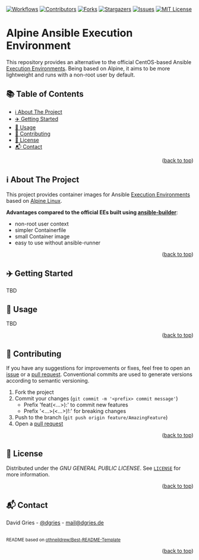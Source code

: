 <a name="readme-top"></a>
[![Workflows][actions-shield]][actions-url]
[![Contributors][contributors-shield]][contributors-url]
[![Forks][forks-shield]][forks-url]
[![Stargazers][stars-shield]][stars-url]
[![Issues][issues-shield]][issues-url]
[![MIT License][license-shield]][license-url]
<!-- omit in toc -->
# Alpine Ansible Execution Environment

This repository provides an alternative to the official CentOS-based Ansible [Execution Environments](https://docs.ansible.com/automation-controller/latest/html/userguide/execution_environments.html). Being based on Alpine, it aims to be more lightweight and runs with a non-root user by default.

<!-- omit in toc -->
## 📚 Table of Contents

- [ℹ️ About The Project](#ℹ️-about-the-project)
- [✈️ Getting Started](#️-getting-started)
- [📖 Usage](#-usage)
- [🤝 Contributing](#-contributing)
- [📜 License](#-license)
- [📬 Contact](#-contact)


<p align="right">(<a href="#readme-top">back to top</a>)</p>

## ℹ️ About The Project

This project provides container images for Ansible [Execution Environments](https://docs.ansible.com/automation-controller/latest/html/userguide/execution_environments.html) based on [Alpine Linux](https://www.alpinelinux.org/). 

**Advantages compared to the official EEs built using [ansible-builder](https://github.com/ansible/ansible-builder)**:

- non-root user context
- simpler Containerfile
- small Container image
- easy to use without ansible-runner

<p align="right">(<a href="#readme-top">back to top</a>)</p>

## ✈️ Getting Started

TBD

## 📖 Usage

TBD

<p align="right">(<a href="#readme-top">back to top</a>)</p>

## 🤝 Contributing

If you have any suggestions for improvements or fixes, feel free to open an [issue](https://github.com/justsomescripts/ansible-ee-alpine/issues) or a [pull request](https://github.com/justsomescripts/ansible-ee-alpine/pulls). Conventional commits are used to generate versions according to semantic versioning.

1. Fork the project
2. Commit your changes (`git commit -m '<prefix> commit message'`)
   - Prefix 'feat(<...>):' to commit new features
   - Prefix '<...>(<...>)!:' for breaking changes
3. Push to the branch (`git push origin feature/AmazingFeature`)
4. Open a [pull request](https://github.com/justsomescripts/ansible-ee-alpine/pulls)

<p align="right">(<a href="#readme-top">back to top</a>)</p>

## 📜 License

Distributed under the *GNU GENERAL PUBLIC LICENSE*. See [`LICENSE`](LICENSE) for more information.

<p align="right">(<a href="#readme-top">back to top</a>)</p>

## 📬 Contact

David Gries - [@dgries](https://www.linkedin.com/in/dgries/) - mail@dgries.de


<br><sup>README based on [othneildrew/Best-README-Template](https://github.com/othneildrew/Best-README-Template/tree/master)</sup>

<p align="right">(<a href="#readme-top">back to top</a>)</p>

[actions-shield]: https://img.shields.io/github/actions/workflow/status/justsomescripts/ansible-ee-alpine/container.yml?style=for-the-badge
[actions-url]: https://github.com/justsomescripts/ansible-ee-alpine/actions/workflows/container.yml
[contributors-shield]: https://img.shields.io/github/contributors/justsomescripts/ansible-ee-alpine.svg?style=for-the-badge
[contributors-url]: https://github.com/justsomescripts/ansible-ee-alpine/graphs/contributors
[forks-shield]: https://img.shields.io/github/forks/justsomescripts/ansible-ee-alpine.svg?style=for-the-badge
[forks-url]: https://github.com/justsomescripts/ansible-ee-alpine/network/members
[stars-shield]: https://img.shields.io/github/stars/justsomescripts/ansible-ee-alpine.svg?style=for-the-badge
[stars-url]: https://github.com/justsomescripts/ansible-ee-alpine/stargazers
[issues-shield]: https://img.shields.io/github/issues/justsomescripts/ansible-ee-alpine.svg?style=for-the-badge
[issues-url]: https://github.com/justsomescripts/ansible-ee-alpine/issues
[license-shield]: https://img.shields.io/github/license/justsomescripts/ansible-ee-alpine.svg?style=for-the-badge
[license-url]: https://github.com/justsomescripts/ansible-ee-alpine/blob/main/LICENSE
